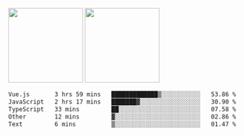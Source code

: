 <img src="https://github-readme-stats.vercel.app/api?username=Dream4ever&count_private=true&show_icons=true&theme=tokyonight" height="150" /> <img src="https://github-readme-stats.vercel.app/api/top-langs/?username=Dream4ever&count_private=true&show_icons=true&theme=tokyonight&langs_count=5&layout=compact" height="150" />

<!--START_SECTION:waka-->

```txt
Vue.js       3 hrs 59 mins   █████████████▒░░░░░░░░░░░   53.86 %
JavaScript   2 hrs 17 mins   ███████▓░░░░░░░░░░░░░░░░░   30.90 %
TypeScript   33 mins         ██░░░░░░░░░░░░░░░░░░░░░░░   07.58 %
Other        12 mins         ▓░░░░░░░░░░░░░░░░░░░░░░░░   02.86 %
Text         6 mins          ▒░░░░░░░░░░░░░░░░░░░░░░░░   01.47 %
```

<!--END_SECTION:waka-->
